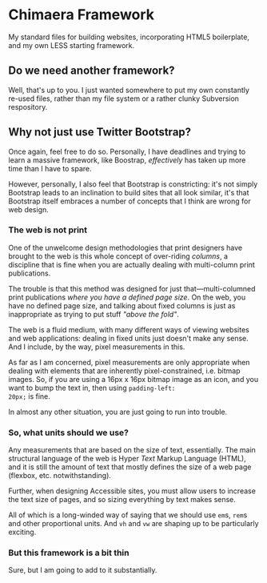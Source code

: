 Chimaera Framework
==================

My standard files for building websites, incorporating HTML5 boilerplate, and my own LESS starting framework.

Do we need another framework?
-----------------------------

Well, that's up to you. I just wanted somewhere to put my own constantly re-used files, rather than my file system or a rather clunky Subversion respository.

Why not just use Twitter Bootstrap?
-----------------------------------

Once again, feel free to do so. Personally, I have deadlines and trying to learn a massive framework, like Boostrap, _effectively_ has taken up more time than I have to spare.

However, personally, I also feel that Bootstrap is constricting: it's not simply Bootstrap leads to an inclination to build sites that all look similar, it's that Bootstrap itself embraces a number of concepts that I think are wrong for web design.

### The web is not print

One of the unwelcome design methodologies that print designers have brought to the web is this whole concept of over-riding _columns_, a discipline that is fine when you are actually dealing with multi-column print publications.

The trouble is that this method was designed for just that&mdash;multi-columned print publications _where you have a defined page size_. On the web, you have no defined page size, and talking about fixed columns is just as inappropriate as trying to put stuff _"above the fold"_.

The web is a fluid medium, with many different ways of viewing websites and web applications: dealing in fixed units just doesn't make any sense. And I include, by the way, pixel measurements in this.

As far as I am concerned, pixel measurements are only appropriate when dealing with elements that are inherently pixel-constrained, i.e. bitmap images. So, if you are using a 16px x 16px bitmap image as an icon, and you want to bump the text in, then using <code>padding-left: 20px;</code> is fine.

In almost any other situation, you are just going to run into trouble.

### So, what units should we use?

Any measurements that are based on the size of text, essentially. The main structural language of the web is Hyper _Text_ Markup Language (HTML), and it is still the amount of text that mostly defines the size of a web page (flexbox, etc. notwithstanding).

Further, when designing Accessible sites, you must allow users to increase the text size of pages, and so sizing everything by text makes sense.

All of which is a long-winded way of saying that we should use <code>em</code>s, <code>rem</code>s and other proportional units. And <code>vh</code> and <code>vw</code> are shaping up to be particularly exciting.

### But this framework is a bit thin

Sure, but I am going to add to it substantially.